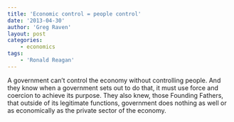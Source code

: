 ```yaml
---
title: 'Economic control = people control'
date: '2013-04-30'
author: 'Greg Raven'
layout: post
categories:
    - economics
tags:
    - 'Ronald Reagan'
---
```


A government can’t control the economy without controlling people. And they know when a government sets out to do that, it must use force and coercion to achieve its purpose. They also knew, those Founding Fathers, that outside of its legitimate functions, government does nothing as well or as economically as the private sector of the economy.